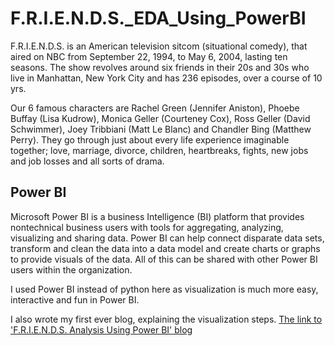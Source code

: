 # F.R.I.E.N.D.S._EDA_Using_PowerBI

F.R.I.E.N.D.S. is an American television sitcom (situational comedy), that aired on NBC from September 22, 1994, to May 6, 2004, lasting ten seasons. The show revolves around six friends in their 20s and 30s who live in Manhattan, New York City and has 236 episodes, over a course of 10 yrs.

Our 6 famous characters are Rachel Green (Jennifer Aniston), Phoebe Buffay (Lisa Kudrow), Monica Geller (Courteney Cox), Ross Geller (David Schwimmer), Joey Tribbiani (Matt Le Blanc) and Chandler Bing (Matthew Perry). They  go through just about every life experience imaginable together; love, marriage, divorce, children, heartbreaks, fights, new jobs and job losses and all sorts of drama.

## Power BI

Microsoft Power BI is a business Intelligence (BI) platform that provides nontechnical business users with tools for aggregating, analyzing, visualizing and sharing data.  Power BI can help connect disparate data sets, transform and clean the data into a data model and create charts or graphs to provide visuals of the data. All of this can be shared with other Power BI users within the organization.

I used Power BI instead of python here as visualization is much more easy, interactive and fun in Power BI.


I also wrote my first ever blog, explaining the visualization steps.
[The link to 'F.R.I.E.N.D.S. Analysis Using Power BI' blog](https://friendsedapowerbi.blogspot.com/2021/05/friends-analysis-using-power-bi.html)
